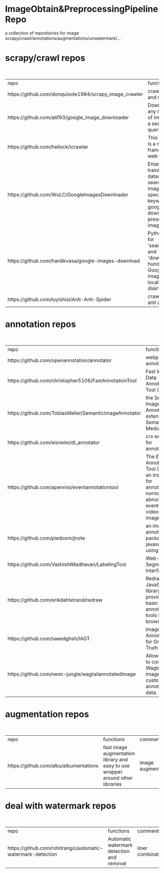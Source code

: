 # ImageObtain&PreprocessingPipelineRepo
a collection of repositories for image scrapy/crawl/annotations/augmentations/unwatermark/...


# scrapy/crawl repos
<table>
    <tr>
        <td>repo</td>
        <td>functions</td>
        <td>comments</td>
    </tr>
    <tr>
        <td>https://github.com/donquixote1984/scrapy_image_crawler</td>
        <td>crawl image and monitor</td>
        <td>under estimization</td>
    </tr>
    <tr>
        <td>https://github.com/atif93/google_image_downloader</td>
        <td>Downloading any number of images for a search query</td>
        <td>very good!</td>
    </tr>
    <tr>
        <td>https://github.com/hellock/icrawler</td>
        <td>This package is a mini framework of web crawlers. </td>
        <td>multi-thread!image,video.google,bing,baidu,flickr</td>
    </tr>
    <tr>
        <td>https://github.com/WuLC/GoogleImagesDownloader</td>
        <td>Enlarge training dataset by searching images with specified keywords in google and download the presented images</td>
        <td>selenium/urllib, highly completetation</td>
    </tr>
    <tr>
        <td>https://github.com/hardikvasa/google-images-download</td>
        <td>Python Script for 'searching' and 'downloading' hundreds of Google images to the local hard disk!</td>
        <td>good if you only need google images</td>
    </tr>
    <tr>
        <td>https://github.com/luyishisi/Anti-Anti-Spider</td>
        <td>crawl with anti apider!</td>
        <td>useful for website with anti spider</td>
    </tr>
</table>


# annotation repos
<table>
    <tr>
        <td>repo</td>
        <td>functions</td>
        <td>comments</td>
    </tr>
    <tr>
        <td>https://github.com/openannotation/annotator</td>
        <td>webpage annotation</td>
        <td>text,images,..</td>
    </tr>
    <tr>
        <td>https://github.com/christopher5106/FastAnnotationTool</td>
        <td>Fast Image Data Annotation Tool (FIAT)</td>
        <td>license plate annotation</td>
    </tr>
    <tr>
        <td>https://github.com/TobiasWeller/SemanticImageAnnotator</td>
        <td>the Semantic Image Annotator extension for Semantic MediaWiki. i</td>
        <td>maybe</td>
    </tr>
    <tr>
        <td>https://github.com/eisneim/dl_annotator</td>
        <td>crx extension for annotation</td>
        <td>fun</td>
    </tr>
    <tr>
        <td>https://github.com/apennisi/eventannotationtool</td>
        <td>The Event Annotation Tool (EAT) is an instrument for annotating normal and abnormal events in videos and images.</td>
        <td>useful</td>
    </tr>
    <tr>
        <td>https://github.com/piedoom/jnote</td>
        <td>an image annotation package for javascript using canvas</td>
        <td>hotspot on images</td>
    </tr>
    <tr>
        <td>https://github.com/VashishtMadhavan/LabelingTool</td>
        <td>Web-Based Segmentation Interface</td>
        <td>web style "LabelMe"</td>
    </tr>
    <tr>
        <td>https://github.com/erikdahlstrand/redraw</td>
        <td>Redraw is a JavaScript library which provides basic image annotation tools in your browser.</td>
        <td>js, simple</td>
    </tr>
    <tr>
        <td>https://github.com/saeedghsh/IAGT</td>
        <td>Image Annotation for Ground Truth</td>
        <td>satellite map annotation</td>
    </tr>
    <tr>
        <td>https://github.com/neon-jungle/wagtailannotatedimage</td>
        <td>Allows users to combine a Wagtail image with custom annotation data. </td>
        <td>useful if you use wagtail in your blog</td>
    </tr>
</table>




# augmentation repos
<table>
    <tr>
        <td>repo</td>
        <td>functions</td>
        <td>comments</td>
    </tr>
    <tr>
        <td>https://github.com/albu/albumentations</td>
        <td>fast image augmentation library and easy to use wrapper around other libraries</td>
        <td>image augmentation!!!</td>
    </tr>
</table>



# deal with watermark repos
<table>
    <tr>
        <td>repo</td>
        <td>functions</td>
        <td>comments</td>
    </tr>
    <tr>
        <td>https://github.com/rohitrango/automatic-watermark-detection</td>
        <td>Automatic watermark detection and removal</td>
        <td>liner combination</td>
    </tr>
</table>
